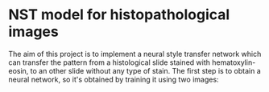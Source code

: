 # NST model for histopathological images
The aim of this project is to implement a neural style transfer network which can transfer the pattern from a histological slide stained with hematoxylin-eosin, to an other slide without any type of stain. 
The first step is to obtain a neural network, so it's obtained by training it using two images: 
